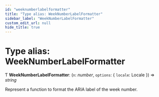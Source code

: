 ```yaml
---
id: "weeknumberlabelformatter"
title: "Type alias: WeekNumberLabelFormatter"
sidebar_label: "WeekNumberLabelFormatter"
custom_edit_url: null
hide_title: true
---
```


# Type alias: WeekNumberLabelFormatter

Ƭ **WeekNumberLabelFormatter**: (`n`: *number*, `options`: { `locale`: Locale  }) => *string*

Represent a function to format the ARIA label of the week number.
